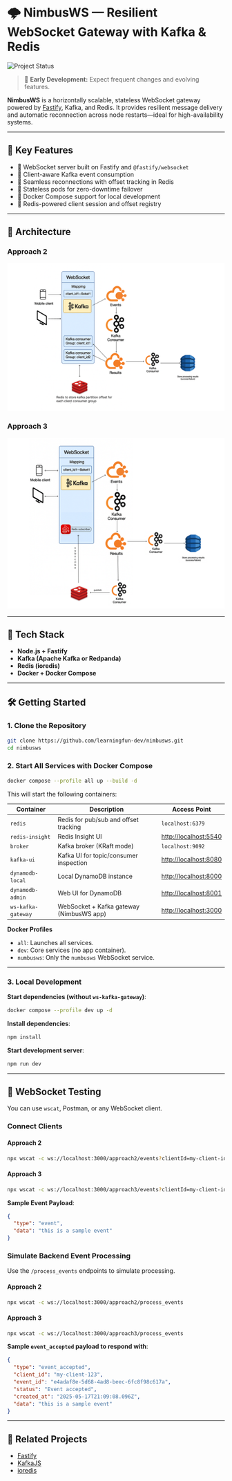# 🌩️ NimbusWS — Resilient WebSocket Gateway with Kafka & Redis

![Project Status](https://img.shields.io/badge/status-in--progress-yellow)

> 🚧 **Early Development:** Expect frequent changes and evolving features.

**NimbusWS** is a horizontally scalable, stateless WebSocket gateway powered by [Fastify](https://www.fastify.io/), Kafka, and Redis. It provides resilient message delivery and automatic reconnection across node restarts—ideal for high-availability systems.

---

## 🚀 Key Features

- 📡 WebSocket server built on Fastify and `@fastify/websocket`
- 🧠 Client-aware Kafka event consumption
- 🔁 Seamless reconnections with offset tracking in Redis
- 🧱 Stateless pods for zero-downtime failover
- 🐳 Docker Compose support for local development
- 🔗 Redis-powered client session and offset registry

---

## 📐 Architecture

### Approach 2
![Approach 2](images/NimbusWS_A2.png)


### Approach 3
![Approach 3](images/NimbusWS_A3.png)

---

## 🧰 Tech Stack

- **Node.js + Fastify**
- **Kafka (Apache Kafka or Redpanda)**
- **Redis (ioredis)**
- **Docker + Docker Compose**

---

## 🛠 Getting Started

### 1. Clone the Repository

```bash
git clone https://github.com/learningfun-dev/nimbusws.git
cd nimbusws
```

### 2. Start All Services with Docker Compose

```bash
docker compose --profile all up --build -d
```

This will start the following containers:

| Container         | Description                                  | Access Point                                  |
|------------------|----------------------------------------------|------------------------------------------------|
| `redis`          | Redis for pub/sub and offset tracking        | `localhost:6379`                               |
| `redis-insight`  | Redis Insight UI                             | [http://localhost:5540](http://localhost:5540) |
| `broker`         | Kafka broker (KRaft mode)                    | `localhost:9092`                               |
| `kafka-ui`       | Kafka UI for topic/consumer inspection       | [http://localhost:8080](http://localhost:8080) |
| `dynamodb-local` | Local DynamoDB instance                      | [http://localhost:8000](http://localhost:8000) |
| `dynamodb-admin` | Web UI for DynamoDB                          | [http://localhost:8001](http://localhost:8001) |
| `ws-kafka-gateway`| WebSocket + Kafka gateway (NimbusWS app)    | [http://localhost:3000](http://localhost:3000) |

**Docker Profiles**

- `all`: Launches all services.
- `dev`: Core services (no app container).
- `numbusws`: Only the `numbusws` WebSocket service.

---

### 3. Local Development

**Start dependencies (without `ws-kafka-gateway`)**:

```bash
docker compose --profile dev up -d
```

**Install dependencies**:

```bash
npm install
```

**Start development server**:

```bash
npm run dev
```

---

## 🧪 WebSocket Testing

You can use `wscat`, Postman, or any WebSocket client.

### Connect Clients

#### Approach 2

```bash
npx wscat -c ws://localhost:3000/approach2/events?clientId=my-client-id
```

#### Approach 3

```bash
npx wscat -c ws://localhost:3000/approach3/events?clientId=my-client-id
```

**Sample Event Payload**:

```json
{
  "type": "event",
  "data": "this is a sample event"
}
```

### Simulate Backend Event Processing

Use the `/process_events` endpoints to simulate processing.

#### Approach 2

```bash
npx wscat -c ws://localhost:3000/approach2/process_events
```

#### Approach 3

```bash
npx wscat -c ws://localhost:3000/approach3/process_events
```

**Sample `event_accepted` payload to respond with**:

```json
{
  "type": "event_accepted",
  "client_id": "my-client-123",
  "event_id": "e4adaf8e-5d68-4ad8-beec-6fc8f98c617a",
  "status": "Event accepted",
  "created_at": "2025-05-17T21:09:08.096Z",
  "data": "this is a sample event"
}
```

---

## 🔗 Related Projects

- [Fastify](https://github.com/fastify/fastify)
- [KafkaJS](https://kafka.js.org/)
- [ioredis](https://github.com/luin/ioredis)
